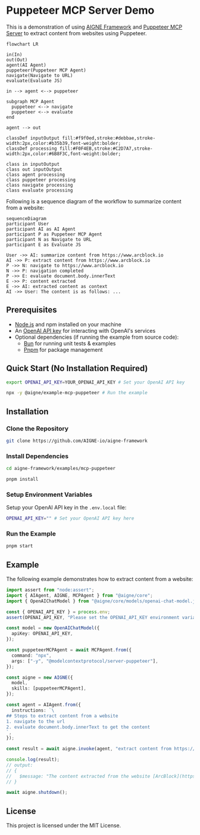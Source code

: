 # Puppeteer MCP Server Demo

This is a demonstration of using [AIGNE Framework](https://github.com/AIGNE-io/aigne-framework) and [Puppeteer MCP Server](https://github.com/modelcontextprotocol/servers/tree/8bd41eb0b3cf48aea0d1fe5b6c7029736092dcb1/src/puppeteer) to extract content from websites using Puppeteer.

```mermaid
flowchart LR

in(In)
out(Out)
agent(AI Agent)
puppeteer(Puppeteer MCP Agent)
navigate(Navigate to URL)
evaluate(Evaluate JS)

in --> agent <--> puppeteer

subgraph MCP Agent
  puppeteer <--> navigate
  puppeteer <--> evaluate
end

agent --> out

classDef inputOutput fill:#f9f0ed,stroke:#debbae,stroke-width:2px,color:#b35b39,font-weight:bolder;
classDef processing fill:#F0F4EB,stroke:#C2D7A7,stroke-width:2px,color:#6B8F3C,font-weight:bolder;

class in inputOutput
class out inputOutput
class agent processing
class puppeteer processing
class navigate processing
class evaluate processing
```

Following is a sequence diagram of the workflow to summarize content from a website:


```mermaid
sequenceDiagram
participant User
participant AI as AI Agent
participant P as Puppeteer MCP Agent
participant N as Navigate to URL
participant E as Evaluate JS

User ->> AI: summarize content from https://www.arcblock.io
AI ->> P: extract content from https://www.arcblock.io
P ->> N: navigate to https://www.arcblock.io
N ->> P: navigation completed
P ->> E: evaluate document.body.innerText
E ->> P: content extracted
E ->> AI: extracted content as context
AI ->> User: The content is as follows: ...
```

## Prerequisites

- [Node.js](https://nodejs.org) and npm installed on your machine
- An [OpenAI API key](https://platform.openai.com/api-keys) for interacting with OpenAI's services
- Optional dependencies (if running the example from source code):
  - [Bun](https://bun.sh) for running unit tests & examples
  - [Pnpm](https://pnpm.io) for package management

## Quick Start (No Installation Required)

```bash
export OPENAI_API_KEY=YOUR_OPENAI_API_KEY # Set your OpenAI API key

npx -y @aigne/example-mcp-puppeteer # Run the example
```

## Installation

### Clone the Repository

```bash
git clone https://github.com/AIGNE-io/aigne-framework
```

### Install Dependencies

```bash
cd aigne-framework/examples/mcp-puppeteer

pnpm install
```

### Setup Environment Variables

Setup your OpenAI API key in the `.env.local` file:

```bash
OPENAI_API_KEY="" # Set your OpenAI API key here
```

### Run the Example

```bash
pnpm start
```

## Example

The following example demonstrates how to extract content from a website:

```typescript
import assert from "node:assert";
import { AIAgent, AIGNE, MCPAgent } from "@aigne/core";
import { OpenAIChatModel } from "@aigne/core/models/openai-chat-model.js";

const { OPENAI_API_KEY } = process.env;
assert(OPENAI_API_KEY, "Please set the OPENAI_API_KEY environment variable");

const model = new OpenAIChatModel({
  apiKey: OPENAI_API_KEY,
});

const puppeteerMCPAgent = await MCPAgent.from({
  command: "npx",
  args: ["-y", "@modelcontextprotocol/server-puppeteer"],
});

const aigne = new AIGNE({
  model,
  skills: [puppeteerMCPAgent],
});

const agent = AIAgent.from({
  instructions: `\
## Steps to extract content from a website
1. navigate to the url
2. evaluate document.body.innerText to get the content
`,
});

const result = await aigne.invoke(agent, "extract content from https://www.arcblock.io");

console.log(result);
// output:
// {
//   $message: "The content extracted from the website [ArcBlock](https://www.arcblock.io) is as follows:\n\n---\n\n**Redefining Software Architect and Ecosystems**\n\nA total solution for building decentralized applications ...",
// }

await aigne.shutdown();
```

## License

This project is licensed under the MIT License.
